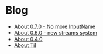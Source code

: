 # Blog

* [About 0.7.0 - No more InputName](2021-12-24.md)
* [About 0.6.0 - new streams system](2021-12-14--new-streams.md)
* [About 0.4.0](2021-07-04--about-0_4.md)
* [About Til](2021-07-04--about-Til.md)
